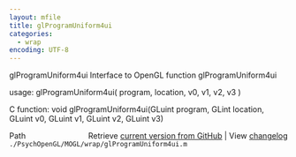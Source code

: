 ```yaml
---
layout: mfile
title: glProgramUniform4ui
categories:
  - wrap
encoding: UTF-8
---
```


glProgramUniform4ui  Interface to OpenGL function glProgramUniform4ui

usage:  glProgramUniform4ui\( program, location, v0, v1, v2, v3 \)

C function:  void glProgramUniform4ui\(GLuint program, GLint location, GLuint v0, GLuint v1, GLuint v2, GLuint v3\)


<div class="code_header" style="text-align:right;">
  <span style="float:left;">Path&nbsp;&nbsp;</span> <span class="counter">Retrieve <a href=
  "https://raw.github.com/Psychtoolbox-3/Psychtoolbox-3/beta/./PsychOpenGL/MOGL/wrap/glProgramUniform4ui.m">current version from GitHub</a> | View <a href=
  "https://github.com/Psychtoolbox-3/Psychtoolbox-3/commits/beta/./PsychOpenGL/MOGL/wrap/glProgramUniform4ui.m">changelog</a></span>
</div>
<div class="code">
  <code>./PsychOpenGL/MOGL/wrap/glProgramUniform4ui.m</code>
</div>
